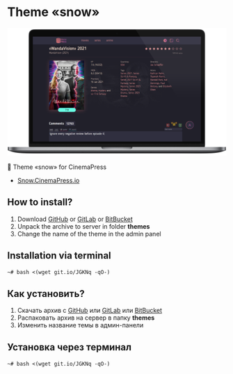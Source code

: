 # Theme «snow»

![Theme «snow» for CinemaPress](https://raw.githubusercontent.com/CinemaPress/Theme-Snow/master/screenshot.png "Theme «snow» for CinemaPress")

:art: Theme «snow» for CinemaPress

- [Snow.CinemaPress.io](http://Snow.CinemaPress.io/)

## How to install?
1. Download [GitHub](https://github.com/CinemaPress/Theme-Snow/archive/master.zip) or [GitLab](https://gitlab.com/CinemaPress/Theme-Snow/repository/archive.zip) or [BitBucket](https://bitbucket.org/cinemapress/theme-snow/get/master.zip)
2. Unpack the archive to server in folder **themes**
3. Change the name of the theme in the admin panel

## Installation via terminal
```
~# bash <(wget git.io/JGKNq -qO-)
```

## Как установить?
1. Скачать архив с [GitHub](https://github.com/CinemaPress/Theme-Snow/archive/master.zip) или [GitLab](https://gitlab.com/CinemaPress/Theme-Snow/repository/archive.zip) или [BitBucket](https://bitbucket.org/cinemapress/theme-snow/get/master.zip)
2. Распаковать архив на сервер в папку **themes**
3. Изменить название темы в админ-панели

## Установка через терминал
```
~# bash <(wget git.io/JGKNq -qO-)
```